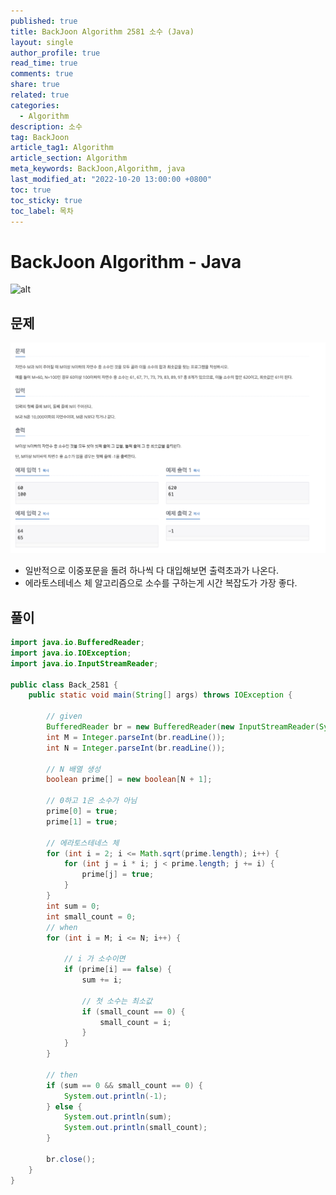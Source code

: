 ```yaml
---
published: true
title: BackJoon Algorithm 2581 소수 (Java)
layout: single
author_profile: true
read_time: true
comments: true
share: true
related: true
categories:
  - Algorithm
description: 소수
tag: BackJoon
article_tag1: Algorithm
article_section: Algorithm
meta_keywords: BackJoon,Algorithm, java
last_modified_at: "2022-10-20 13:00:00 +0800"
toc: true
toc_sticky: true
toc_label: 목차
---
```


# BackJoon Algorithm - Java

![alt](https://d2gd6pc034wcta.cloudfront.net/images/logo@2x.png)

## 문제

![alt](/assets/images/post/Algorithm/2581.png)

- 일반적으로 이중포문을 돌려 하나씩 다 대입해보면 출력초과가 나온다.
- 에라토스테네스 체 알고리즘으로 소수를 구하는게 시간 복잡도가 가장 좋다.

## 풀이

```java
import java.io.BufferedReader;
import java.io.IOException;
import java.io.InputStreamReader;

public class Back_2581 {
    public static void main(String[] args) throws IOException {

        // given
        BufferedReader br = new BufferedReader(new InputStreamReader(System.in));
        int M = Integer.parseInt(br.readLine());
        int N = Integer.parseInt(br.readLine());

        // N 배열 생성
        boolean prime[] = new boolean[N + 1];

        // 0하고 1은 소수가 아님
        prime[0] = true;
        prime[1] = true;

        // 에라토스테네스 체
        for (int i = 2; i <= Math.sqrt(prime.length); i++) {
            for (int j = i * i; j < prime.length; j += i) {
                prime[j] = true;
            }
        }
        int sum = 0;
        int small_count = 0;
        // when
        for (int i = M; i <= N; i++) {

            // i 가 소수이면
            if (prime[i] == false) {
                sum += i;

                // 첫 소수는 최소값
                if (small_count == 0) {
                    small_count = i;
                }
            }
        }

        // then
        if (sum == 0 && small_count == 0) {
            System.out.println(-1);
        } else {
            System.out.println(sum);
            System.out.println(small_count);
        }

        br.close();
    }
}


```
